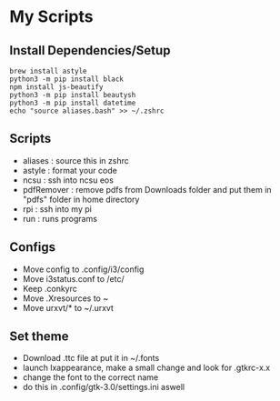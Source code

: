 # My Scripts

## Install Dependencies/Setup
```console
brew install astyle
python3 -m pip install black
npm install js-beautify
python3 -m pip install beautysh
python3 -m pip install datetime
echo "source aliases.bash" >> ~/.zshrc
```

## Scripts
* aliases : source this in zshrc
* astyle : format your code
* ncsu : ssh into ncsu eos
* pdfRemover : remove pdfs from Downloads folder and put them in "pdfs" folder in home directory
* rpi : ssh into my pi
* run : runs programs


## Configs

* Move config to .config/i3/config
* Move i3status.conf to /etc/
* Keep .conkyrc
* Move .Xresources to ~
* Move urxvt/\* to ~/.urxvt

## Set theme
* Download .ttc file at put it in ~/.fonts
* launch lxappearance, make a small change and look for .gtkrc-x.x
* change the font to the correct name
* do this in .config/gtk-3.0/settings.ini aswell
